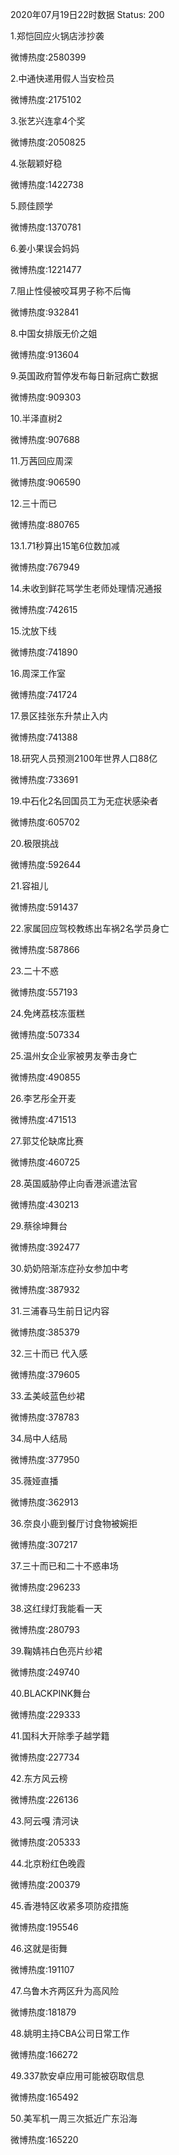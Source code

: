 2020年07月19日22时数据
Status: 200

1.郑恺回应火锅店涉抄袭

微博热度:2580399

2.中通快递用假人当安检员

微博热度:2175102

3.张艺兴连拿4个奖

微博热度:2050825

4.张靓颖好稳

微博热度:1422738

5.顾佳顾学

微博热度:1370781

6.姜小果误会妈妈

微博热度:1221477

7.阻止性侵被咬耳男子称不后悔

微博热度:932841

8.中国女排版无价之姐

微博热度:913604

9.英国政府暂停发布每日新冠病亡数据

微博热度:909303

10.半泽直树2

微博热度:907688

11.万茜回应周深

微博热度:906590

12.三十而已

微博热度:880765

13.1.71秒算出15笔6位数加减

微博热度:767949

14.未收到鲜花骂学生老师处理情况通报

微博热度:742615

15.沈放下线

微博热度:741890

16.周深工作室

微博热度:741724

17.景区挂张东升禁止入内

微博热度:741388

18.研究人员预测2100年世界人口88亿

微博热度:733691

19.中石化2名回国员工为无症状感染者

微博热度:605702

20.极限挑战

微博热度:592644

21.容祖儿

微博热度:591437

22.家属回应驾校教练出车祸2名学员身亡

微博热度:587866

23.二十不惑

微博热度:557193

24.免烤荔枝冻蛋糕

微博热度:507334

25.温州女企业家被男友拳击身亡

微博热度:490855

26.李艺彤全开麦

微博热度:471513

27.郭艾伦缺席比赛

微博热度:460725

28.英国威胁停止向香港派遣法官

微博热度:430213

29.蔡徐坤舞台

微博热度:392477

30.奶奶陪渐冻症孙女参加中考

微博热度:387932

31.三浦春马生前日记内容

微博热度:385379

32.三十而已 代入感

微博热度:379605

33.孟美岐蓝色纱裙

微博热度:378783

34.局中人结局

微博热度:377950

35.薇娅直播

微博热度:362913

36.奈良小鹿到餐厅讨食物被婉拒

微博热度:307217

37.三十而已和二十不惑串场

微博热度:296233

38.这红绿灯我能看一天

微博热度:280793

39.鞠婧祎白色亮片纱裙

微博热度:249740

40.BLACKPINK舞台

微博热度:229333

41.国科大开除季子越学籍

微博热度:227734

42.东方风云榜

微博热度:226136

43.阿云嘎 清河诀

微博热度:205333

44.北京粉红色晚霞

微博热度:200379

45.香港特区收紧多项防疫措施

微博热度:195546

46.这就是街舞

微博热度:191107

47.乌鲁木齐两区升为高风险

微博热度:181879

48.姚明主持CBA公司日常工作

微博热度:166272

49.337款安卓应用可能被窃取信息

微博热度:165492

50.美军机一周三次抵近广东沿海

微博热度:165220

